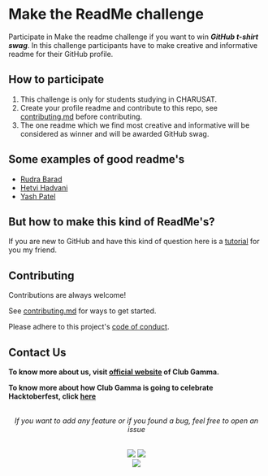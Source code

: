 
# Make the ReadMe challenge

Participate in Make the readme challenge if you want to win ***GitHub t-shirt swag***.
In this challenge participants have to make creative and informative readme for their GitHub profile.






## How to participate

1. This challenge is only for students studying in CHARUSAT.
2. Create your profile readme and contribute to this repo, see [contributing.md]() before contributing.
3. The one readme which we find most creative and informative will be considered as winner and will be awarded GitHub swag.

  
## Some examples of good readme's

- [Rudra Barad](https://github.com/rudrabarad/rudrabarad/blob/master/README.md)
- [Hetvi Hadvani](https://github.com/Hetvi07/Hetvi07/blob/main/README.md)
- [Yash Patel](https://github.com/yashpatel458/yashpatel458/blob/main/README.md)




  
## But how to make this kind of ReadMe's?

If you are new to GitHub and have this kind of question here is a [tutorial](https://www.youtube.com/watch?v=LooNWF67jrk) for you my friend.

  
## Contributing

Contributions are always welcome!

See [contributing.md]() for ways to get started.

Please adhere to this project's [code of conduct]().

  
## Contact Us

**To know more about us, visit [official website](https://clubgamma.github.io/) of Club Gamma.**

**To know more about how Club Gamma is going to celebrate Hacktoberfest, click [here](https://clubgamma.github.io/hacktoberfest2021/)**

<br>
<div align="center">  
<i>If you want to add any feature or if you found a bug, feel free to open an issue</i><br><br>

![](https://img.shields.io/badge/Star-If_Liked-%23FF0000.svg?&style=flat&logoColor=white&color=white)
![](https://img.shields.io/badge/Fork-If_you_found_interesting-%23FF0000.svg?&style=flat&logoColor=white&color=white)<br>
<a href="https://github.com/clubgamma/spotify-web-clone/issues/new"><img src="https://img.shields.io/badge/Query-Ask_Us_Anything-blue"/></a><br>
<br>

</div>
